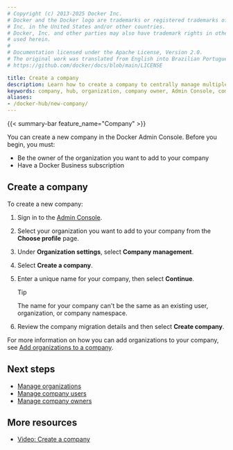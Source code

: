 ```yaml
---
# Copyright (c) 2013-2025 Docker Inc.
# Docker and the Docker logo are trademarks or registered trademarks of Docker,
# Inc. in the United States and/or other countries.
# Docker, Inc. and other parties may also have trademark rights in other terms
# used herein.
#
# Documentation licensed under the Apache License, Version 2.0.
# The original work was translated from English into Brazilian Portuguese.
# https://github.com/docker/docs/blob/main/LICENSE

title: Create a company
description: Learn how to create a company to centrally manage multiple organizations.
keywords: company, hub, organization, company owner, Admin Console, company management
aliases:
- /docker-hub/new-company/
---
```

{{< summary-bar feature_name="Company" >}}

You can create a new company in the Docker Admin Console. Before you begin, you must:
- Be the owner of the organization you want to add to your company
- Have a Docker Business subscription

## Create a company

To create a new company:

1. Sign in to the [Admin Console](https://app.docker.com/admin).
2. Select your organization you want to add to your company from the **Choose profile** page.
3. Under **Organization settings**, select **Company management**.
4. Select **Create a company**.
5. Enter a unique name for your company, then select **Continue**.

    > [!TIP]
    >
    > The name for your company can't be the same as an existing user, organization, or company namespace.

6. Review the company migration details and then select **Create company**.

For more information on how you can add organizations to your company, see [Add organizations to a company](./organizations.md#add-organizations-to-a-company).


## Next steps

- [Manage organizations](./organizations.md)
- [Manage company users](./users.md)
- [Manage company owners](./owners.md)

## More resources

- [Video: Create a company](https://youtu.be/XZ5_i6qiKho?feature=shared&t=359)
